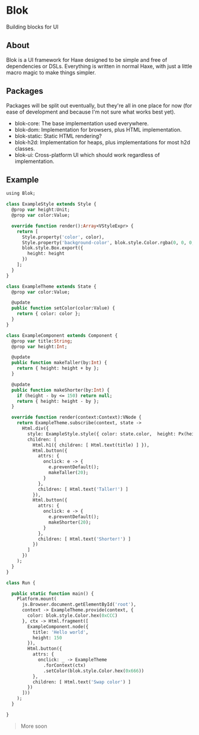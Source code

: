 Blok
====

Building blocks for UI

About
-----

Blok is a UI framework for Haxe designed to be simple and free of dependencies or DSLs. Everything is written in normal Haxe, with just a little macro magic to make things simpler.

Packages
--------

Packages will be split out eventually, but they're all in one place for now (for ease of development and because I'm not sure what works best yet).

- blok-core: The base implementation used everywhere.
- blok-dom: Implementation for browsers, plus HTML implementation.
- blok-static: Static HTML rendering?
- blok-h2d: Implementation for heaps, plus implementations for most h2d classes.
- blok-ui: Cross-platform UI which should work regardless of implementation.

Example
-------

```haxe
using Blok;

class ExampleStyle extends Style {
  @prop var height:Unit;
  @prop var color:Value;

  override function render():Array<VStyleExpr> {
    return [
      Style.property('color', color),
      Style.property('background-color', blok.style.Color.rgba(0, 0, 0, 0.5)),
      blok.style.Box.export({
        height: height
      })
    ];
  }
}

class ExampleTheme extends State {
  @prop var color:Value;

  @update
  public function setColor(color:Value) {
    return { color: color };
  }
}

class ExampleComponent extends Component {
  @prop var title:String;
  @prop var height:Int;

  @update
  public function makeTaller(by:Int) {
    return { height: height + by };
  }

  @update
  public function makeShorter(by:Int) {
    if (height - by <= 150) return null;
    return { height: height - by };
  }

  override function render(context:Context):VNode {
    return ExampleTheme.subscribe(context, state ->
      Html.div({
        style: ExampleStyle.style({ color: state.color,  height: Px(height) }),
        children: [
          Html.h1({ children: [ Html.text(title) ] }),
          Html.button({
            attrs: {
              onclick: e -> {
                e.preventDefault();
                makeTaller(20);
              }
            },
            children: [ Html.text('Taller!') ]
          }),
          Html.button({
            attrs: {
              onclick: e -> {
                e.preventDefault();
                makeShorter(20);
              }
            },
            children: [ Html.text('Shorter!') ]
          })
        ]
      })
    );
  }
}

class Run {

  public static function main() {
    Platform.mount(
      js.Browser.document.getElementById('root'),
      context -> ExampleTheme.provide(context, {
        color: blok.style.Color.hex(0xCCC)
      }, ctx -> Html.fragment([
        ExampleComponent.node({
          title: 'Hello world',
          height: 150
        }),
        Html.button({
          attrs: {
            onclick: _ -> ExampleTheme
              .forContext(ctx)
              .setColor(blok.style.Color.hex(0x666))
          },
          children: [ Html.text('Swap color') ]
        })
      ]))
    );
  }

}

```

> More soon